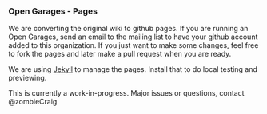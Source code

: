 ### Open Garages - Pages

We are converting the original wiki to github pages.  If you are running an Open Garages, send an email to the
mailing list to have your github account added to this organization.  If you just want to make some changes, feel free
to fork the pages and later make a pull request when you are ready.

We are using [Jekyll](https://jekyllrb.com/) to manage the pages.  Install that to do local testing and previewing.

This is currently a work-in-progress.  Major issues or questions, contact @zombieCraig
